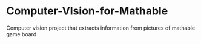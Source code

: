 # Computer-VIsion-for-Mathable
Computer vision project that extracts information from pictures of mathable game board
